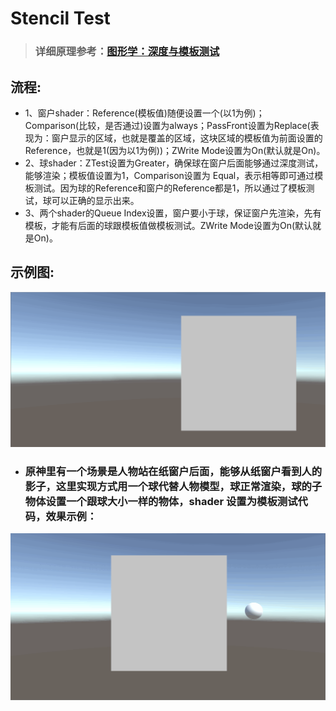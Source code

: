 # Stencil Test
> ### 详细原理参考：[图形学：深度与模板测试](https://blog.csdn.net/whitebreeze/article/details/118097525)

## 流程: 
* 1、窗户shader：Reference(模板值)随便设置一个(以1为例)；Comparison(比较，是否通过)设置为always；PassFront设置为Replace(表现为：窗户显示的区域，也就是覆盖的区域，这块区域的模板值为前面设置的Reference，也就是1(因为以1为例))；ZWrite Mode设置为On(默认就是On)。
* 2、球shader：ZTest设置为Greater，确保球在窗户后面能够通过深度测试，能够渲染；模板值设置为1，Comparison设置为 Equal，表示相等即可通过模板测试。因为球的Reference和窗户的Reference都是1，所以通过了模板测试，球可以正确的显示出来。
* 3、两个shader的Queue Index设置，窗户要小于球，保证窗户先渲染，先有模板，才能有后面的球跟模板值做模板测试。ZWrite Mode设置为On(默认就是On)。

## 示例图:
![img](https://github.com/Ared521/UnityShader/blob/main/Assets/Resources/README_gif/StencilTest_1.gif)

* ### 原神里有一个场景是人物站在纸窗户后面，能够从纸窗户看到人的影子，这里实现方式用一个球代替人物模型，球正常渲染，球的子物体设置一个跟球大小一样的物体，shader 设置为模板测试代码，效果示例：
![img](https://github.com/Ared521/UnityShader/blob/main/Assets/Resources/README_gif/StencilTest_2.gif)
